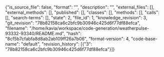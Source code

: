 {"is_source_file": false, "format": "", "description": "", "external_files": [], "external_methods": [], "published": [], "classes": [], "methods": [], "calls": [], "search-terms": [], "state": 2, "file_id": 1, "knowledge_revision": 3, "git_revision": "78b82158ca6c2bfc9b30946c425d6f77df88efca", "filename": "/home/kavia/workspace/code-generation/weatherpulse-93332-93340/README.md", "hash": "8cf5b7cfabfa8d8ab2ab109ff26a7b06", "format-version": 4, "code-base-name": "default", "revision_history": [{"3": "78b82158ca6c2bfc9b30946c425d6f77df88efca"}]}